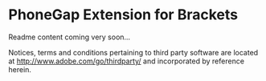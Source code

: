 PhoneGap Extension for Brackets
==============================

Readme content coming very soon...

Notices, terms and conditions pertaining to third party software are located at http://www.adobe.com/go/thirdparty/ and incorporated by reference herein.
